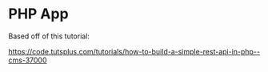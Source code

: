 # PHP App

Based off of this tutorial:

https://code.tutsplus.com/tutorials/how-to-build-a-simple-rest-api-in-php--cms-37000


